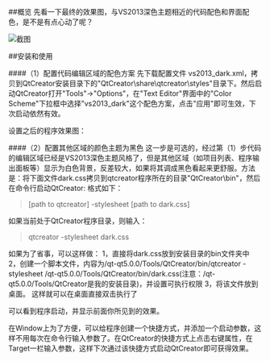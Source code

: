 ##概览
先看一下最终的效果图，与VS2013深色主题相近的代码配色和界面配色，是不是有点心动了呢？

![截图](screenshot.png "效果图")

##安装和使用

####（1）配置代码编辑区域的配色方案
先下载配置文件 vs2013_dark.xml，拷贝到QtCreator安装目录下的"QtCreator\share\qtcreator\styles"目录下。然后启动QtCreator打开"Tools"->"Options"，在"Text Editor"界面中的"Color Scheme"下拉框中选择"vs2013_dark"这个配色方案，点击"应用"即可生效，下次启动依然有效。
    
设置之后的程序效果图：

####（2）配置其他区域的颜色主题为黑色
这一步是可选的，经过第（1）步代码的编辑区域已经是VS2013深色主题风格了，但是其他区域（如项目列表、程序输出面板等）显示为白色背景，反差较大，如果将其调成黑色看起来更舒服。方法是：将下面文件dark.css拷贝到qtcreator程序所在的目录"QtCreator\bin"，然后在命令行启动QtCreator:
格式如下：
> [path to qtcreator] -stylesheet [path to dark.css]    

如果当前处于QtCreator程序目录，则输入：
> qtcreator -stylesheet dark.css

如果为了省事，可以这样做：
	1，直接将dark.css放到安装目录的bin文件夹中
	2，创建一个脚本文件，内容为/qt-qt5.0.0/Tools/QtCreator/bin/qtcreator -stylesheet /qt-qt5.0.0/Tools/QtCreator/bin/dark.css(注意：/qt-qt5.0.0/Tools/QtCreator是我的安装目录)，并设置可执行权限
	3，将该文件放到桌面。
这样就可以在桌面直接双击执行了

可以看到程序启动，并显示前面你所见到的效果。

在Window上为了方便，可以给程序创建一个快捷方式，并添加一个启动参数，这样不用每次在命令行输入参数了。在QtCreator的快捷方式上点击右键属性，在Target一栏输入参数，这样下次通过该快捷方式启动QtCreator即可获得效果。
